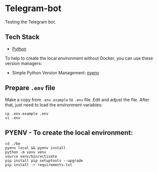 # Telegram-bot

Testing the Telegram bot.

## Tech Stack

- [Python](https://www.python.org/)

To help to create the local environment without Docker, you can use these version managers:

- Simple Python Version Management: [pyenv](https://github.com/pyenv/pyenv)



## Prepare `.env` file

Make a copy from `.env.example` to `.env` file. Edit and adjust the file. After that, just need to load the environment
variables:

```shell
cp .env.example .env
vi .env
```


## PYENV - To create the local environment:

````shell
cd ./be
pyenv local && pyenv install
python -m venv venv
source venv/bin/activate
pip install pip setuptools --upgrade
pip install -r requirements.txt
````
